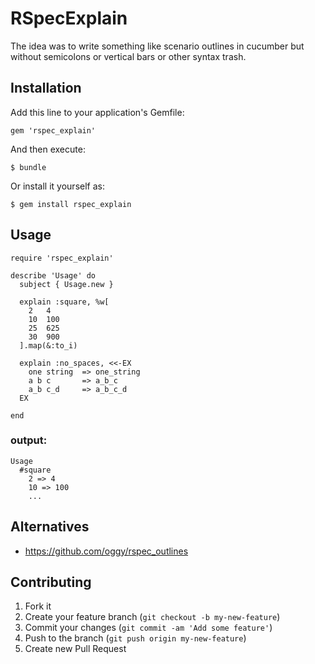 # RSpecExplain

The idea was to write something like scenario outlines in cucumber but without semicolons or vertical bars or other syntax trash.

## Installation

Add this line to your application's Gemfile:

    gem 'rspec_explain'

And then execute:

    $ bundle

Or install it yourself as:

    $ gem install rspec_explain

## Usage

    require 'rspec_explain'
    
    describe 'Usage' do
      subject { Usage.new }
             
      explain :square, %w[
        2   4
        10  100
        25  625
        30  900
      ].map(&:to_i)
            
      explain :no_spaces, <<-EX
        one string  => one_string
        a b c       => a_b_c
        a_b c_d     => a_b_c_d
      EX 
            
    end

### output:

    Usage
      #square
        2 => 4
        10 => 100
        ...
        
## Alternatives

* https://github.com/oggy/rspec_outlines

## Contributing

1. Fork it
2. Create your feature branch (`git checkout -b my-new-feature`)
3. Commit your changes (`git commit -am 'Add some feature'`)
4. Push to the branch (`git push origin my-new-feature`)
5. Create new Pull Request
